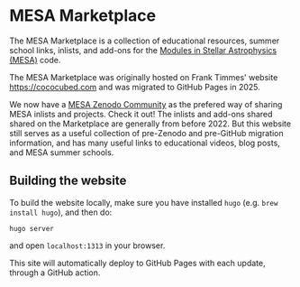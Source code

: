 # MESA Marketplace

The MESA Marketplace is a collection of
educational resources, summer school links, inlists, and add-ons for the
[Modules in Stellar Astrophysics (MESA)](https://mesastar.org) code.

The MESA Marketplace was originally hosted on Frank Timmes' website https://cococubed.com
and was migrated to GitHub Pages in 2025.

We now have a
[MESA Zenodo Community](https://zenodo.org/communities/mesa/records?q=&l=list&p=1&s=10)
as the prefered way of sharing MESA inlists and projects.
Check it out! The inlists and add-ons shared shared on the Marketplace are generally from before 2022.
But this website still serves as a useful collection of
pre-Zenodo and pre-GitHub migration information, and has many useful links to
educational videos, blog posts, and MESA summer schools.

## Building the website

To build the website locally, make sure you have installed `hugo` (e.g. `brew install hugo`),
and then do:

```console
hugo server
```

and open `localhost:1313` in your browser.

This site will automatically deploy to GitHub Pages
with each update, through a GitHub action.
